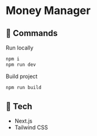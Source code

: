 # Money Manager

## 🚀 Commands
Run locally
```bash
npm i
npm run dev
```

Build project
```bash
npm run build
```

## 🤖 Tech
- Next.js
- Tailwind CSS
